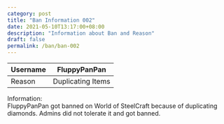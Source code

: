 ```yaml
---
category: post
title: "Ban Information 002"
date: 2021-05-10T13:17:00+08:00
description: "Information about Ban and Reason"
draft: false
permalink: /ban/ban-002
---
```

|Username|FluppyPanPan|
|-|-|
|Reason|Duplicating Items|

Information:  
 FluppyPanPan got banned on World of SteelCraft because of duplicating diamonds. Admins did not tolerate it and got banned.